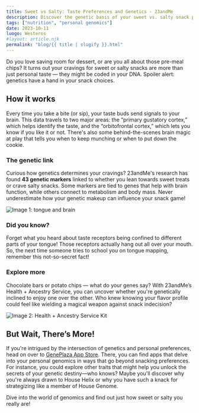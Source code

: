 ```yaml
---
title: Sweet vs Salty: Taste Preferences and Genetics - 23andMe
description: Discover the genetic basis of your sweet vs. salty snack preference and how it fits into the GenePlaza App Store.
tags: ["nutrition", "personal genomics"]
date: 2023-10-11
luogo: Westeros
#layout: article.njk
permalink: "blog/{{ title | slugify }}.html"
---
```


Do you love saving room for dessert, or are you all about those pre-meal chips? It turns out your cravings for sweet or salty snacks are more than just personal taste — they might be coded in your DNA. Spoiler alert: genetics have a hand in your snack choices.

## How it works

Every time you take a bite (or sip), your taste buds send signals to your brain. This data travels to two major areas: the “primary gustatory cortex,” which helps identify the taste, and the “orbitofrontal cortex,” which lets you know if you like it or not. There's also some behind-the-scenes brain magic at play that tells you when to keep munching or when to put down the cookie.

### The genetic link

Curious how genetics determines your cravings? 23andMe's research has found **43 genetic markers** linked to whether you lean towards sweet treats or crave salty snacks. Some markers are tied to genes that help with brain function, while others connect to metabolism and body mass. Never underestimate how your genetic makeup can influence your snack game!

![Image 1: tongue and brain](https://pub-prd-seohub-us-west-2.s3.us-west-2.amazonaws.com/wp-content/uploads/sites/2/2021/07/sweet_taste.9d996b30c7ec.png)

### Did you know?

Forget what you heard about taste receptors being confined to different parts of your tongue! Those receptors actually hang out all over your mouth. So, the next time someone tries to school you on tongue mapping, remember this not-so-secret fact!

### Explore more

Chocolate bars or potato chips — what do your genes say? With 23andMe’s Health + Ancestry Service, you can uncover whether you're genetically inclined to enjoy one over the other. Who knew knowing your flavor profile could feel like wielding a magical weapon against snack indecision?

![Image 2: Health + Ancestry Service Kit](https://pub-prd-seohub-us-west-2.s3.us-west-2.amazonaws.com/wp-content/uploads/sites/2/2022/03/HA-Kit-Image-1.png)

## But Wait, There’s More!

If you're intrigued by the intersection of genetics and personal preferences, head on over to [GenePlaza App Store](https://www.GenePlaza.com/app-store). There, you can find apps that delve into your personal genomics in ways that go beyond snacking preferences. For instance, you could explore other traits that might help you unlock the secrets of your genetic destiny—who knows? Maybe you'll discover why you're always drawn to House Helix or why you have such a knack for strategizing like a member of House Genome. 

Dive into the world of genomics and find out just how sweet or salty you really are!